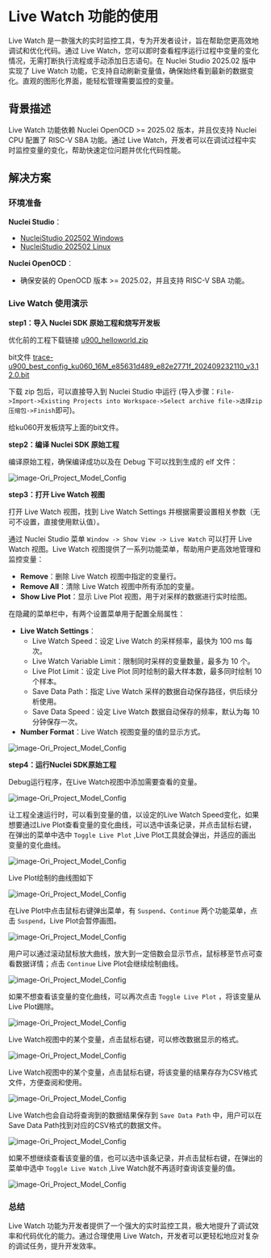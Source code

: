 # Live Watch 功能的使用

Live Watch 是一款强大的实时监控工具，专为开发者设计，旨在帮助您更高效地调试和优化代码。通过 Live Watch，您可以即时查看程序运行过程中变量的变化情况，无需打断执行流程或手动添加日志语句。在 Nuclei Studio 2025.02 版中实现了 Live Watch 功能，它支持自动刷新变量值，确保始终看到最新的数据变化。直观的图形化界面，能轻松管理需要监控的变量。

## 背景描述

Live Watch 功能依赖 Nuclei OpenOCD >= 2025.02 版本，并且仅支持 Nuclei CPU 配置了 RISC-V SBA 功能。通过 Live Watch，开发者可以在调试过程中实时监控变量的变化，帮助快速定位问题并优化代码性能。

## 解决方案

### 环境准备

**Nuclei Studio**：

- [NucleiStudio 202502 Windows](https://download.nucleisys.com/upload/files/nucleistudio/NucleiStudio_IDE_202502-win64.zip)
- [NucleiStudio 202502 Linux](https://download.nucleisys.com/upload/files/nucleistudio/NucleiStudio_IDE_202502-lin64.tgz)

**Nuclei OpenOCD**：

- 确保安装的 OpenOCD 版本 >= 2025.02，并且支持 RISC-V SBA 功能。

### Live Watch 使用演示

**step1：导入 Nuclei SDK 原始工程和烧写开发板**

优化前的工程下载链接 [u900_helloworld.zip](u900_helloworld.zip) 

bit文件 [trace-u900_best_config_ku060_16M_e85631d489_e82e2771f_202409232110_v3.12.0.bit](..\Documents\WXWork\1688856563310943\Cache\File\2024-12\trace-u900_best_config_ku060_16M_e85631d489_e82e2771f_202409232110_v3.12.0.bit) 

下载 zip 包后，可以直接导入到 Nuclei Studio 中运行 (导入步骤：`File->Import->Existing Projects into Workspace->Select archive file->选择zip压缩包->Finish`即可)。

给ku060开发板烧写上面的bit文件。

**step2：编译 Nuclei SDK 原始工程**

编译原始工程，确保编译成功以及在 Debug 下可以找到生成的 elf 文件：

![image-Ori_Project_Model_Config](asserts/images/21/21.png)

**step3：打开 Live Watch 视图**

打开 Live Watch 视图，找到 Live Watch Settings 并根据需要设置相关参数（无可不设置，直接使用默认值）。

通过 Nuclei Studio 菜单 `Window -> Show View -> Live Watch` 可以打开 Live Watch 视图。Live Watch 视图提供了一系列功能菜单，帮助用户更高效地管理和监控变量：

- **Remove**：删除 Live Watch 视图中指定的变量行。
- **Remove All**：清除 Live Watch 视图中所有添加的变量。
- **Show Live Plot**：显示 Live Plot 视图，用于对采样的数据进行实时绘图。

在隐藏的菜单栏中，有两个设置菜单用于配置全局属性：

- **Live Watch Settings**：
  - Live Watch Speed：设定 Live Watch 的采样频率，最快为 100 ms 每次。
  - Live Watch Variable Limit：限制同时采样的变量数量，最多为 10 个。
  - Live Plot Limit：设定 Live Plot 同时绘制的最大样本数，最多同时绘制 10 个样本。
  - Save Data Path：指定 Live Watch 采样的数据自动保存路径，供后续分析使用。
  - Save Data Speed：设定 Live Watch 数据自动保存的频率，默认为每 10 分钟保存一次。
- **Number Format**：Live Watch 视图变量的值的显示方式。

![image-Ori_Project_Model_Config](asserts/images/21/21-1.png)

**step4：运行Nuclei SDK原始工程**

Debug运行程序，在Live Watch视图中添加需要查看的变量。

![image-Ori_Project_Model_Config](asserts/images/21/21-2.png)

让工程全速运行时，可以看到变量的值，以设定的Live Watch Speed变化，如果想要通过Live Plot查看变量的变化曲线，可以选中该条记录，并点击鼠标右键，在弹出的菜单中选中 ``Toggle Live Plot`` ,Live Plot工具就会弹出，并适应的画出变量的变化曲线。

![image-Ori_Project_Model_Config](asserts/images/21/21-3.png)

Live Plot绘制的曲线图如下

![image-Ori_Project_Model_Config](asserts/images/21/21-4.png)

在Live Plot中点击鼠标右键弹出菜单，有 ``Suspend``、``Continue`` 两个功能菜单，点击 ``Suspend``，Live Plot会暂停画图。

![image-Ori_Project_Model_Config](asserts/images/21/21-5.png)

用户可以通过滚动鼠标放大曲线，放大到一定倍数会显示节点，鼠标移至节点可查看数据详情；点击 ``Continue`` Live Plot会继续绘制曲线。

![image-Ori_Project_Model_Config](asserts/images/21/21-6.png)

如果不想查看该变量的变化曲线，可以再次点击 ``Toggle Live Plot`` ，将该变量从Live Plot踢除。

![image-Ori_Project_Model_Config](asserts/images/21/21-7.png)

Live Watch视图中的某个变量，点击鼠标右键，可以修改数据显示的格式。

![image-Ori_Project_Model_Config](asserts/images/21/21-8.png)

Live Watch视图中的某个变量，点击鼠标右键，将该变量的结果存存为CSV格式文件，方便查阅和使用。

![image-Ori_Project_Model_Config](asserts/images/21/21-9.png)

Live Watch也会自动将查询到的数据结果保存到 ``Save Data Path`` 中，用户可以在Save Data Path找到对应的CSV格式的数据文件。

![image-Ori_Project_Model_Config](asserts/images/21/21-10.png)

如果不想继续查看该变量的值，也可以选中该条记录，并点击鼠标右键，在弹出的菜单中选中 ``Toggle Live Watch`` ,Live Watch就不再适时查询该变量的值。

![image-Ori_Project_Model_Config](asserts/images/21/21-11.png)

### 总结

Live Watch 功能为开发者提供了一个强大的实时监控工具，极大地提升了调试效率和代码优化的能力。通过合理使用 Live Watch，开发者可以更轻松地应对复杂的调试任务，提升开发效率。